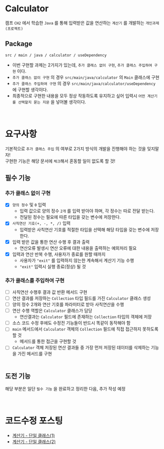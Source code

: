 # Calculator
캠프 `CH2` 에서 학습한 `Java` 를 통해 입력받은 값을 연산하는 `계산기` 를 개발하는 `개인과제(프로젝트)`

## Package
```
src / main / java / calculator / useDependency
```
- 이번 구현할 과제는 2가지가 있는데, `추가 클래스 없이 구현`, `추가 클래스 주입하여 구현` 이다.
- `추가 클래스 없이 구현` 의 경우 `src/main/java/calculator` 의 `Main` 클래스에 구현
- `추가 클래스 주입하여 구현` 의 경우 `src/main/java/calculator/useDependency` 에 구현할 생각이다.
- 최종적으로 구현한 내용을 모두 정상 작동하도록 유지하고 싶어 입력시 `어떤 계산기를 선택할지 묻는 지문` 을 넣어볼 생각이다.
<br/><br/><br/>

# 요구사항
기본적으로 `추가 클래스 주입` 의 여부로 2가지 방식의 개발을 진행해야 하는 것을 잊지말자!<br/>
구현한 기능은 해당 문서에 `체크`해서 혼동할 일이 없도록 할 것!

## 필수 기능
### 추가 클래스 없이 구현
- [x] `양의 정수` 및 `0` 입력
  - 입력 값으로 양의 정수 `2개` 를 입력 받아야 하며, 각 정수는 따로 전달 받는다.
  - 전달된 정수는 필요에 따른 타입을 갖는 변수에 저장한다.
- [x] `사칙연산 기호(+, -, *, /)` 입력
  - 입력받은 사칙연산 기호를 적절한 타입을 선택해 해당 타입을 갖는 변수에 저장한다.
- [x] 입력 받은 값을 통한 연산 수행 후 결과 출력
  - 연산오류 발생시 연산 오류에 대한 내용을 출력하는 예외처리 필요
- [x] 입력과 연산 반복 수행, 사용자가 종료를 원할 때까지
  - 사용자가 `"exit"` 를 입력하지 않는한 계속해서 계산기 기능 수행
  - `"exit"` 입력시 실행 종료(정상) 될 것

### 추가 클래스를 주입하여 구현
- [ ] 사칙연산 수행후 결과 값 반환 메서드 구현
- [ ] 연산 결과를 저장하는 `Collection` 타입 필드를 가진 `Calculator` 클래스 생성
- [ ] 양의 정수 2개와 연산 기호를 파라미터로 받아 사칙연산을 수행
- [ ] 연산 수행 역할은 `Calculator` 클래스가 담당
  - 연산결과는 `Calculator` 필드에 존재하는 `Collection` 타입의 객체에 저장
- [ ] 소스 코드 수정 후에도 수정전 기능들이 반드시 똑같이 동작해야 함
- [ ] `main` 메서드에서 `Calculator` 객체의 `Collection` 필드에 직접 접근하지 못하도록 할 것
  - 메서드를 통한 접근을 구현할 것
- [ ] `Calculator` 객체 저장된 연산 결과들 중 가장 먼저 저장된 데이터를 삭제하는 기능을 가진 메서드를 구현
<br/><br/>

## 도전 기능
해당 부분은 일단 `필수 기능` 을 완료하고 정리한 다음, 추가 작성 예정
<br/><br/><br/>

# 코드수정 포스팅
- [계산기 - 단일 클래스(1)](https://development-diary-for-me.tistory.com/116)
- [계산기 - 단일 클래스(2)](https://development-diary-for-me.tistory.com/118)